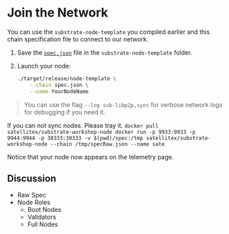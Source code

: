 # Join the Network

You can use the `substrate-node-template` you compiled earlier and this chain specification file to connect to our network.

1. Save the [`spec.json`](https://satellitex.github.io/substrate-beginner-workshop/1/assets/specRaw.json) file in the `substrate-node-template` folder.

2. Launch your node:

	```bash
	./target/release/node-template \
		--chain spec.json \
		--name YourNodeName
	```

> You can use the flag `--log sub-libp2p,sync` for verbose network logs for debugging if you need it.

If you can not sync nodes. Please tray it.
	```
	docker pull satellitex/substrate-workshop-node
	docker run -p 9933:9933 -p 9944:9944 -p 30333:30333 -v $(pwd)/spec:/tmp satellitex/substrate-workshop-node --chain /tmp/specRaw.json --name sate
	```

Notice that your node now appears on the telemetry page.

<!-- slide:break-70 -->

## Discussion

* Raw Spec
* Node Roles
	* Boot Nodes
	* Validators
	* Full Nodes
